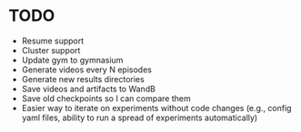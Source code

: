 # TODO
- Resume support
- Cluster support
- Update gym to gymnasium
- Generate videos every N episodes
- Generate new results directories
- Save videos and artifacts to WandB
- Save old checkpoints so I can compare them
- Easier way to iterate on experiments without code changes
  (e.g., config yaml files, ability to run a spread of experiments automatically)